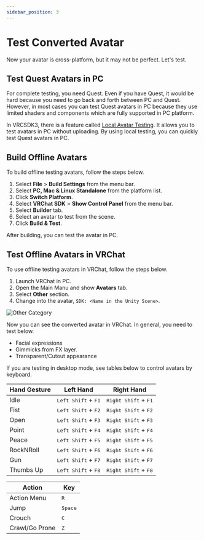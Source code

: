 ```yaml
---
sidebar_position: 3
---
```


# Test Converted Avatar

Now your avatar is cross-platform, but it may not be perfect. Let's test.

## Test Quest Avatars in PC

For complete testing, you need Quest. Even if you have Quest, it would be hard because you need to go back and forth between PC and Quest.
However, in most cases you can test Quest avatars in PC because they use limited shaders and components which are fully supported in PC platform.

In VRCSDK3, there is a feature called [Local Avatar Testing](https://docs.vrchat.com/docs/avatars-30#local-avatar-testing). It allows you to test avatars in PC without uploading.
By using local testing, you can quickly test Quest avatars in PC.

## Build Offline Avatars

To build offline testing avatars, follow the steps below.

1. Select **File** > **Build Settings** from the menu bar.
2. Select **PC, Mac & Linux Standalone** from the platform list.
3. Click **Switch Platform**.
4. Select **VRChat SDK** > **Show Control Panel** from the menu bar.
5. Select **Builder** tab.
6. Select an avatar to test from the scene.
7. Click **Build & Test**.

After building, you can test the avatar in PC.

## Test Offline Avatars in VRChat

To use offline testing avatars in VRChat, follow the steps below.

1. Launch VRChat in PC.
2. Open the Main Manu and show **Avatars** tab.
3. Select **Other** section.
4. Change into the avatar, `SDK: <Name in the Unity Scene>`.

![Other Category](/img/other_avatars.png)

Now you can see the converted avatar in VRChat.
In general, you need to test below.
- Facial expressions
- Gimmicks from FX layer.
- Transparent/Cutout appearance

If you are testing in desktop mode, see tables below to control avatars by keyboard.

| Hand Gesture | Left Hand | Right Hand |
|---|---|---|
| Idle | <kbd>Left Shift</kbd> + <kbd>F1</kbd> | <kbd>Right Shift</kbd> + <kbd>F1</kbd> |
| Fist | <kbd>Left Shift</kbd> + <kbd>F2</kbd> | <kbd>Right Shift</kbd> + <kbd>F2</kbd> |
| Open | <kbd>Left Shift</kbd> + <kbd>F3</kbd> | <kbd>Right Shift</kbd> + <kbd>F3</kbd> |
| Point | <kbd>Left Shift</kbd> + <kbd>F4</kbd> | <kbd>Right Shift</kbd> + <kbd>F4</kbd> |
| Peace | <kbd>Left Shift</kbd> + <kbd>F5</kbd> | <kbd>Right Shift</kbd> + <kbd>F5</kbd> |
| RockNRoll | <kbd>Left Shift</kbd> + <kbd>F6</kbd> | <kbd>Right Shift</kbd> + <kbd>F6</kbd> |
| Gun | <kbd>Left Shift</kbd> + <kbd>F7</kbd> | <kbd>Right Shift</kbd> + <kbd>F7</kbd> |
| Thumbs Up | <kbd>Left Shift</kbd> + <kbd>F8</kbd> | <kbd>Right Shift</kbd> + <kbd>F8</kbd> |

| Action | Key |
|---|---|
| Action Menu | <kbd>R</kbd> |
| Jump | <kbd>Space</kbd> |
| Crouch | <kbd>C</kbd> |
| Crawl/Go Prone | <kbd>Z</kbd> |
